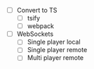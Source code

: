 - [ ] Convert to TS
    - [ ] tsify
    - [ ] webpack
- [ ] WebSockets
    - [ ] Single player local
    - [ ] Single player remote
    - [ ] Multi player remote
